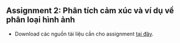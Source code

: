 ## Assignment 2: Phân tích cảm xúc và ví dụ về phân loại hình ảnh



- Download các nguồn tài liệu cần cho assignment [tại đây](labs/asm/asm2.zip).
